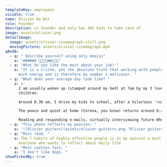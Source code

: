 ```yaml
---
templateKey: employees
visible: true
name: Olivier De Wit
role: Founder
description: is founder and only has 301 kids to take care of.
image: assets/olivier.png
detailImage:
  image: assets/olivier-cinemagraph-still.png
  movingPicture: assets/olivier-cinemagraph.mp4
qAndA:
  - q: " Describe yourself using only emojis"
    a: "###### 🧑‍🏫🧑‍💻👪🎸🧑‍🍳"
  - q: "What do you like the most about your job? "
    a: "It is a cliché, yet the absolute truth that working with people gives so
      much energy and is therefore my number 1 motivator. "
  - q: "What does your average day look like? "
    a: >-
      I am usually woken up (stamped around my bed) at 7am by my 3 lovely
      children.

      Around 8.30 am, I drive my kids to school, after a hilarious 'rush to school' ritual.

      The peace and quiet at home (Corona, you know) returns around 8.45am, where I start my working day.

      Reading and responding e-mails, virtually interviewing future Wheelies, making presentations, doing 1-1’s, attend project meetings, writing marketing content and sales offers are my most recurring tasks during work. Usually, I try to pick up the kids around 5u30pm, where the 'rush to bed' ritual begins. The comforting sound of sleeping children provides time for leisure, which often translates into playing the silent piano, or guitar.
  - q: "This photo reflects my passion: "
    a: '![Olivier guitars](assets/olivier-guitarrs.png "Olivier guitars")'
  - q: "Must read. "
    a: The 7 habits of highly effective people is in my opinion a must read for
      everyone who wants to reflect about daily life
  - q: "Most useless fact: "
    a: "I don't like dogs. "
showPickedBy: true
---
```

